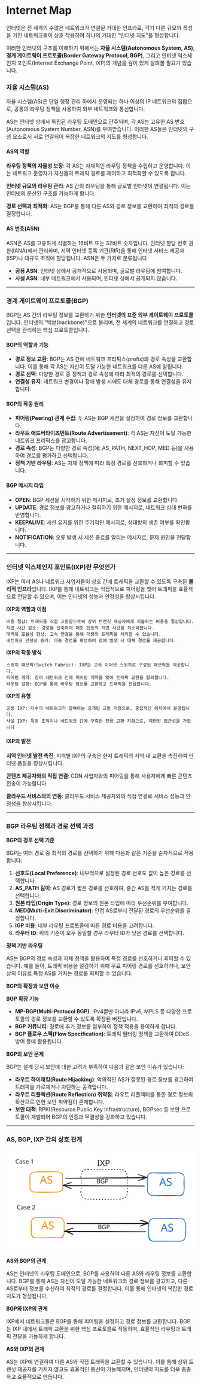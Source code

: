 # Internet Map

인터넷은 전 세계의 수많은 네트워크가 연결된 거대한 인프라로, 각기 다른 규모와 특성을 가진 네트워크들이 상호 작용하여 하나의 거대한 "인터넷 지도"를 형성합니다.&#x20;

이러한 인터넷의 구조를 이해하기 위해서는 **자율 시스템(Autonomous System, AS)**, **경계 게이트웨이 프로토콜(Border Gateway Protocol, BGP)**, 그리고 인터넷 익스체인지 포인트(Internet Exchange Point, IXP)의 개념을 깊이 있게 살펴볼 필요가 있습니다.&#x20;

### **자율 시스템(AS)**

자율 시스템(AS)은 단일 행정 관리 하에서 운영되는 하나 이상의 IP 네트워크의 집합으로, 공통의 라우팅 정책을 사용하여 외부 네트워크와 통신합니다.&#x20;

AS는 인터넷 상에서 독립된 라우팅 도메인으로 간주되며, 각 AS는 고유한 AS 번호(Autonomous System Number, ASN)를 부여받습니다. 이러한 AS들은 인터넷의 구성 요소로서 서로 연결되어 복잡한 네트워크의 지도를 형성합니다.

#### **AS의 역할**

**라우팅 정책의 자율성 보장**: 각 AS는 자체적인 라우팅 정책을 수립하고 운영합니다. 이는 네트워크 운영자가 자신들의 트래픽 경로를 제어하고 최적화할 수 있도록 합니다.

**인터넷 규모의 라우팅 관리**: AS 간의 라우팅을 통해 글로벌 인터넷이 연결됩니다. 이는 인터넷의 분산된 구조를 가능하게 합니다.

**경로 선택과 최적화**: AS는 BGP를 통해 다른 AS와 경로 정보를 교환하여 최적의 경로를 결정합니다.

#### **AS 번호(ASN)**

ASN은 AS를 고유하게 식별하는 16비트 또는 32비트 숫자입니다. 인터넷 할당 번호 권한(IANA)에서 관리하며, 지역 인터넷 등록 기관(RIR)을 통해 인터넷 서비스 제공자(ISP)나 대규모 조직에 할당됩니다. ASN은 두 가지로 분류됩니다

* **공용 ASN**: 인터넷 상에서 공개적으로 사용되며, 글로벌 라우팅에 참여합니다.
* **사설 ASN**: 내부 네트워크에서 사용되며, 인터넷 상에서 공개되지 않습니다.

***

### **경계 게이트웨이 프로토콜(BGP)**

BGP는 AS 간의 라우팅 정보를 교환하기 위한 **인터넷의 표준 외부 게이트웨이 프로토콜**입니다. 인터넷의 "백본(backbone)"으로 불리며, 전 세계의 네트워크를 연결하고 경로 선택을 관리하는 핵심 프로토콜입니다.

#### **BGP의 역할과 기능**

* **경로 정보 교환**: BGP는 AS 간에 네트워크 프리픽스(prefix)와 경로 속성을 교환합니다. 이를 통해 각 AS는 자신이 도달 가능한 네트워크를 다른 AS에 알립니다.
* **경로 선택**: 다양한 경로 중 정책과 경로 속성에 따라 최적의 경로를 선택합니다.
* **연결성 유지**: 네트워크 변경이나 장애 발생 시에도 대체 경로를 통해 연결성을 유지합니다.

#### **BGP의 작동 원리**

* **피어링(Peering) 관계 수립**: 두 AS는 BGP 세션을 설정하여 경로 정보를 교환합니다.
* **라우트 애드버타이즈먼트(Route Advertisement)**: 각 AS는 자신이 도달 가능한 네트워크 프리픽스를 광고합니다.
* **경로 속성**: BGP는 다양한 경로 속성(예: AS\_PATH, NEXT\_HOP, MED 등)을 사용하여 경로를 평가하고 선택합니다.
* **정책 기반 라우팅**: AS는 자체 정책에 따라 특정 경로를 선호하거나 회피할 수 있습니다.

#### **BGP 메시지 타입**

* **OPEN**: BGP 세션을 시작하기 위한 메시지로, 초기 설정 정보를 교환합니다.
* **UPDATE**: 경로 정보를 광고하거나 철회하기 위한 메시지로, 네트워크 상태 변화를 반영합니다.
* **KEEPALIVE**: 세션 유지를 위한 주기적인 메시지로, 상대방의 생존 여부를 확인합니다.
* **NOTIFICATION**: 오류 발생 시 세션 종료를 알리는 메시지로, 문제 원인을 전달합니다.

***

### **인터넷 익스체인지 포인트(IXP)란 무엇인가**

IXP는 여러 AS나 네트워크 사업자들이 상호 간에 트래픽을 교환할 수 있도록 구축된 **물리적 인프라**입니다. IXP를 통해 네트워크는 직접적으로 피어링을 맺어 트래픽을 효율적으로 전달할 수 있으며, 이는 인터넷의 성능과 안정성을 향상시킵니다.

**IXP의 역할과 이점**

```
비용 절감: 트래픽을 직접 교환함으로써 상위 트랜싯 제공자에게 지불하는 비용을 절감합니다.
지연 시간 감소: 경로를 단축하여 패킷 전송의 지연 시간을 최소화합니다.
대역폭 효율성 향상: 고속 연결을 통해 대량의 트래픽을 처리할 수 있습니다.
네트워크 안정성 증가: 다중 경로를 확보하여 장애 발생 시 대체 경로를 제공합니다.
```

**IXP의 작동 방식**

```
스위치 패브릭(Switch Fabric): IXP는 고속 이더넷 스위치로 구성된 패브릭을 제공합니다.
피어링 계약: 참여 네트워크 간에 피어링 계약을 맺어 트래픽 교환을 합의합니다.
라우팅 설정: BGP를 통해 라우팅 정보를 교환하고 트래픽을 전달합니다.
```

**IXP의 유형**

```
공용 IXP: 다수의 네트워크가 참여하는 공개된 교환 지점으로, 중립적인 위치에서 운영됩니다.
사설 IXP: 특정 조직이나 네트워크 간에 구축된 전용 교환 지점으로, 제한된 접근성을 가집니다
```

#### **IXP의 발전**

**지역 인터넷 발전 촉진**: 지역별 IXP의 구축은 현지 트래픽의 지역 내 교환을 촉진하여 인터넷 품질을 향상시킵니다.

**콘텐츠 제공자와의 직접 연결**: CDN 사업자와의 피어링을 통해 사용자에게 빠른 콘텐츠 전송이 가능합니다.

**클라우드 서비스와의 연동**: 클라우드 서비스 제공자와의 직접 연결로 서비스 성능과 안정성을 향상시킵니다.

***

### **BGP 라우팅 정책과 경로 선택 과정**

**BGP의 경로 선택 기준**

BGP는 여러 경로 중 최적의 경로를 선택하기 위해 다음과 같은 기준을 순차적으로 적용합니다:

1. **선호도(Local Preference)**: 내부적으로 설정된 경로 선호도 값이 높은 경로를 선택합니다.
2. **AS\_PATH 길이**: AS 경로가 짧은 경로를 선호하여, 중간 AS를 적게 거치는 경로를 선택합니다.
3. **원본 타입(Origin Type)**: 경로 정보의 원본 타입에 따라 우선순위를 부여합니다.
4. **MED(Multi-Exit Discriminator)**: 인접 AS로부터 전달된 경로의 우선순위를 결정합니다.
5. **IGP 비용**: 내부 라우팅 프로토콜에 따른 경로 비용을 고려합니다.
6. **라우터 ID**: 위의 기준이 모두 동일할 경우 라우터 ID가 낮은 경로를 선택합니다.

**정책 기반 라우팅**

AS는 BGP의 경로 속성과 자체 정책을 활용하여 특정 경로를 선호하거나 회피할 수 있습니다. 예를 들어, 트래픽 비용을 절감하기 위해 무료 피어링 경로를 선호하거나, 보안상의 이유로 특정 AS를 거치는 경로를 회피할 수 있습니다.

**BGP의 확장과 보안 이슈**

**BGP 확장 기능**

* **MP-BGP(Multi-Protocol BGP)**: IPv4뿐만 아니라 IPv6, MPLS 등 다양한 프로토콜의 경로 정보를 교환할 수 있도록 확장된 버전입니다.
* **BGP 커뮤니티**: 경로에 추가 정보를 첨부하여 정책 적용을 용이하게 합니다.
* **BGP 플로우 스펙(Flow Specification)**: 트래픽 필터링 정책을 교환하여 DDoS 방어 등에 활용됩니다.

**BGP의 보안 문제**

BGP는 설계 당시 보안에 대한 고려가 부족하여 다음과 같은 보안 이슈가 있습니다:

* **라우트 하이재킹(Route Hijacking)**: 악의적인 AS가 잘못된 경로 정보를 광고하여 트래픽을 가로채거나 차단하는 공격입니다.
* **라우트 리플렉션(Route Reflection) 취약점**: 라우트 리플렉터를 통한 경로 정보의 확산으로 인한 보안 취약점이 존재합니다.
* **보안 대책**: RPKI(Resource Public Key Infrastructure), BGPsec 등 보안 프로토콜이 개발되어 BGP의 인증과 무결성을 강화하고 있습니다.

***

### **AS, BGP, IXP 간의 상호 관계**

<img src="../../../.gitbook/assets/file.excalidraw (1).svg" alt="" class="gitbook-drawing">

**AS와 BGP의 관계**

AS는 인터넷의 라우팅 도메인으로, BGP를 사용하여 다른 AS와 라우팅 정보를 교환합니다. BGP를 통해 AS는 자신이 도달 가능한 네트워크와 경로 정보를 광고하고, 다른 AS로부터 정보를 수신하여 최적의 경로를 결정합니다. 이를 통해 인터넷의 복잡한 경로 지도가 형성됩니다.

**BGP와 IXP의 관계**

IXP에서 네트워크들은 BGP를 통해 피어링을 설정하고 경로 정보를 교환합니다. BGP는 IXP 내에서 트래픽 교환을 위한 핵심 프로토콜로 작동하며, 효율적인 라우팅과 트래픽 전달을 가능하게 합니다.

**AS와 IXP의 관계**

AS는 IXP에 연결하여 다른 AS와 직접 트래픽을 교환할 수 있습니다. 이를 통해 상위 트랜싯 제공자를 거치지 않고도 효율적인 통신이 가능해지며, 인터넷의 지도를 더욱 촘촘하고 효율적으로 만듭니다.
